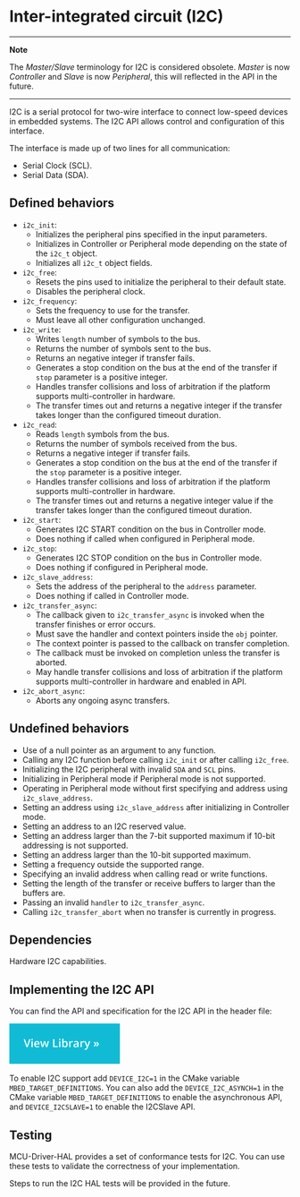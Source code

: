 <h1 id="i2c-port">Inter-integrated circuit (I2C) </h1>

---
**Note**

The _Master/Slave_ terminology for I2C is considered obsolete. _Master_ is now _Controller_ and _Slave_ is now _Peripheral_, this will reflected in the API in the future.

---

I2C is a serial protocol for two-wire interface to connect low-speed devices in embedded systems. The I2C API allows control and configuration of this interface.

The interface is made up of two lines for all communication:
- Serial Clock (SCL).
- Serial Data (SDA).

## Defined behaviors

- `i2c_init`:
   - Initializes the peripheral pins specified in the input parameters.
   - Initializes in Controller or Peripheral mode depending on the state of the `i2c_t` object.
   - Initializes all `i2c_t` object fields.
- `i2c_free`:
   - Resets the pins used to initialize the peripheral to their default state.
   - Disables the peripheral clock.
- `i2c_frequency`:
   - Sets the frequency to use for the transfer.
   - Must leave all other configuration unchanged.
- `i2c_write`:
   - Writes `length` number of symbols to the bus.
   - Returns the number of symbols sent to the bus.
   - Returns an negative integer if transfer fails.
   - Generates a stop condition on the bus at the end of the transfer if `stop` parameter is a positive integer.
   - Handles transfer collisions and loss of arbitration if the platform supports multi-controller in hardware.
   - The transfer times out and returns a negative integer if the transfer takes longer than the configured timeout duration.
- `i2c_read`:
   - Reads `length` symbols from the bus.
   - Returns the number of symbols received from the bus.
   - Returns a negative integer if transfer fails.
   - Generates a stop condition on the bus at the end of the transfer if the `stop` parameter is a positive integer.
   - Handles transfer collisions and loss of arbitration if the platform supports multi-controller in hardware.
   - The transfer times out and returns a negative integer value if the transfer takes longer than the configured timeout duration.
- `i2c_start`:
   - Generates I2C START condition on the bus in Controller mode.
   - Does nothing if called when configured in Peripheral mode.
- `i2c_stop`:
   - Generates I2C STOP condition on the bus in Controller mode.
   - Does nothing if configured in Peripheral mode.
- `i2c_slave_address`:
   - Sets the address of the peripheral to the `address` parameter.
   - Does nothing if called in Controller mode.
- `i2c_transfer_async`:
   - The callback given to `i2c_transfer_async` is invoked when the transfer finishes or error occurs.
   - Must save the handler and context pointers inside the `obj` pointer.
   - The context pointer is passed to the callback on transfer completion.
   - The callback must be invoked on completion unless the transfer is aborted.
   - May handle transfer collisions and loss of arbitration if the platform supports multi-controller in hardware and enabled in API.
- `i2c_abort_async`:
   - Aborts any ongoing async transfers.

## Undefined behaviors

- Use of a null pointer as an argument to any function.
- Calling any I2C function before calling `i2c_init` or after calling `i2c_free`.
- Initializing the I2C peripheral with invalid `SDA` and `SCL` pins.
- Initializing in Peripheral mode if Peripheral mode is not supported.
- Operating in Peripheral mode without first specifying and address using `i2c_slave_address`.
- Setting an address using `i2c_slave_address` after initializing in Controller mode.
- Setting an address to an I2C reserved value.
- Setting an address larger than the 7-bit supported maximum if 10-bit addressing is not supported.
- Setting an address larger than the 10-bit supported maximum.
- Setting a frequency outside the supported range.
- Specifying an invalid address when calling read or write functions.
- Setting the length of the transfer or receive buffers to larger than the buffers are.
- Passing an invalid `handler` to `i2c_transfer_async`.
- Calling `i2c_transfer_abort` when no transfer is currently in progress.

## Dependencies

Hardware I2C capabilities.

## Implementing the I2C API

You can find the API and specification for the I2C API in the header file:

[![View code](../../images/view_library_button.png)](https://mcu-driver-hal.github.io/MCU-Driver-HAL/doxygen/html/group__hal___general_i2_c.html)

To enable I2C support add `DEVICE_I2C=1` in the CMake variable `MBED_TARGET_DEFINITIONS`.
You can also add the `DEVICE_I2C_ASYNCH=1` in the CMake variable `MBED_TARGET_DEFINITIONS` to enable the asynchronous API,
and `DEVICE_I2CSLAVE=1` to enable the I2CSlave API.

## Testing

MCU-Driver-HAL provides a set of conformance tests for I2C. You can use these tests to validate the correctness of your implementation.

Steps to run the I2C HAL tests will be provided in the future.
